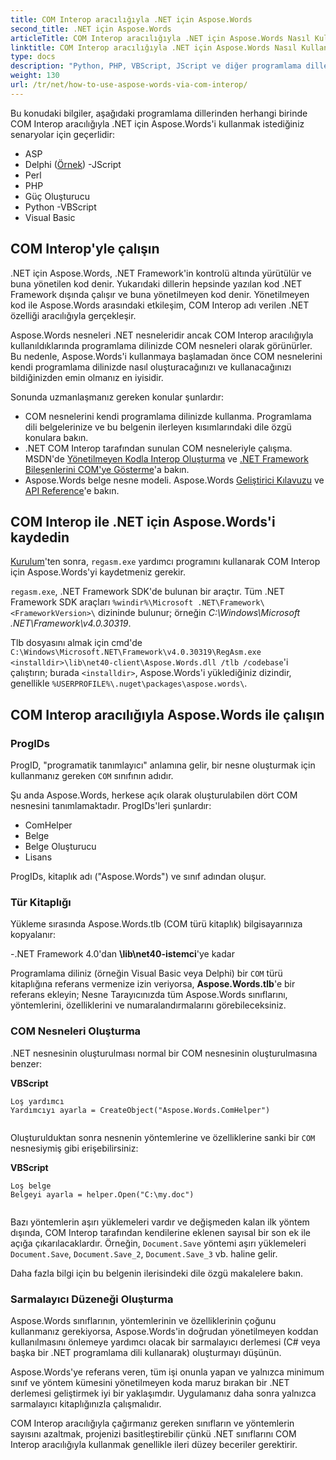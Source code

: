 ```yaml
---
title: COM Interop aracılığıyla .NET için Aspose.Words
second_title: .NET için Aspose.Words
articleTitle: COM Interop aracılığıyla .NET için Aspose.Words Nasıl Kullanılır
linktitle: COM Interop aracılığıyla .NET için Aspose.Words Nasıl Kullanılır
type: docs
description: "Python, PHP, VBScript, JScript ve diğer programlama dillerinde COM Interop aracılığıyla .NET için Aspose.Words'i kullanın."
weight: 130
url: /tr/net/how-to-use-aspose-words-via-com-interop/
---
```


Bu konudaki bilgiler, aşağıdaki programlama dillerinden herhangi birinde COM Interop aracılığıyla .NET için Aspose.Words'i kullanmak istediğiniz senaryolar için geçerlidir:

- ASP
- Delphi ([Örnek](https://github.com/aspose-words/Aspose.Words-for-.NET/tree/ReleasePreparation/Showcases/Aspose_Words_for_NET_via_COM_Delphi))
-JScript
- Perl
- PHP
- Güç Oluşturucu
- Python
-VBScript
- Visual Basic

## COM Interop'yle çalışın

.NET için Aspose.Words, .NET Framework'in kontrolü altında yürütülür ve buna yönetilen kod denir. Yukarıdaki dillerin hepsinde yazılan kod .NET Framework dışında çalışır ve buna yönetilmeyen kod denir. Yönetilmeyen kod ile Aspose.Words arasındaki etkileşim, COM Interop adı verilen .NET özelliği aracılığıyla gerçekleşir.

Aspose.Words nesneleri .NET nesneleridir ancak COM Interop aracılığıyla kullanıldıklarında programlama dilinizde COM nesneleri olarak görünürler. Bu nedenle, Aspose.Words'i kullanmaya başlamadan önce COM nesnelerini kendi programlama dilinizde nasıl oluşturacağınızı ve kullanacağınızı bildiğinizden emin olmanız en iyisidir.

Sonunda uzmanlaşmanız gereken konular şunlardır:

- COM nesnelerini kendi programlama dilinizde kullanma. Programlama dili belgelerinize ve bu belgenin ilerleyen kısımlarındaki dile özgü konulara bakın.
- .NET COM Interop tarafından sunulan COM nesneleriyle çalışma. MSDN'de [Yönetilmeyen Kodla Interop Oluşturma](https://learn.microsoft.com/en-us/dotnet/framework/interop/) ve [.NET Framework Bileşenlerini COM'ye Gösterme](https://learn.microsoft.com/en-us/dotnet/framework/interop/exposing-dotnet-components-to-com)'a bakın.
- Aspose.Words belge nesne modeli. Aspose.Words [Geliştirici Kılavuzu](/words/tr/net/developer-guide/) ve [API Reference](https://reference.aspose.com/words/tr/net/)'e bakın.

## COM Interop ile .NET için Aspose.Words'i kaydedin

[Kurulum](/words/tr/net/installation/)'ten sonra, `regasm.exe` yardımcı programını kullanarak COM Interop için Aspose.Words'yi kaydetmeniz gerekir.

`regasm.exe`, .NET Framework SDK'de bulunan bir araçtır. Tüm .NET Framework SDK araçları `%windir%\Microsoft .NET\Framework\<FrameworkVersion>\` dizininde bulunur; örneğin *C:\Windows\Microsoft .NET\Framework\v4.0.30319*.

Tlb dosyasını almak için cmd'de `C:\Windows\Microsoft.NET\Framework\v4.0.30319\RegAsm.exe <installdir>\lib\net40-client\Aspose.Words.dll /tlb /codebase`'i çalıştırın; burada `<installdir>`, Aspose.Words'i yüklediğiniz dizindir, genellikle `%USERPROFILE%\.nuget\packages\aspose.words\`.

## COM Interop aracılığıyla Aspose.Words ile çalışın

### ProgIDs

ProgID, "programatik tanımlayıcı" anlamına gelir, bir nesne oluşturmak için kullanmanız gereken `COM` sınıfının adıdır.

Şu anda Aspose.Words, herkese açık olarak oluşturulabilen dört COM nesnesini tanımlamaktadır. ProgIDs'leri şunlardır:

- ComHelper
- Belge
- Belge Oluşturucu
- Lisans

ProgIDs, kitaplık adı ("Aspose.Words") ve sınıf adından oluşur.

### Tür Kitaplığı

Yükleme sırasında Aspose.Words.tlb (COM türü kitaplık) bilgisayarınıza kopyalanır:

-.NET Framework 4.0'dan **<installdir>\lib\net40-istemci**'ye kadar

Programlama diliniz (örneğin Visual Basic veya Delphi) bir `COM` türü kitaplığına referans vermenize izin veriyorsa, **Aspose.Words.tlb**'e bir referans ekleyin; Nesne Tarayıcınızda tüm Aspose.Words sınıflarını, yöntemlerini, özelliklerini ve numaralandırmalarını görebileceksiniz.

### COM Nesneleri Oluşturma

.NET nesnesinin oluşturulması normal bir COM nesnesinin oluşturulmasına benzer:

**VBScript**

```
Loş yardımcı
Yardımcıyı ayarla = CreateObject("Aspose.Words.ComHelper")
 
```

Oluşturulduktan sonra nesnenin yöntemlerine ve özelliklerine sanki bir `COM` nesnesiymiş gibi erişebilirsiniz:

**VBScript**

```
Loş belge
Belgeyi ayarla = helper.Open("C:\my.doc")
 
```

Bazı yöntemlerin aşırı yüklemeleri vardır ve değişmeden kalan ilk yöntem dışında, COM Interop tarafından kendilerine eklenen sayısal bir son ek ile açığa çıkarılacaklardır. Örneğin, `Document.Save` yöntemi aşırı yüklemeleri `Document.Save`, `Document.Save_2`, `Document.Save_3` vb. haline gelir.

Daha fazla bilgi için bu belgenin ilerisindeki dile özgü makalelere bakın.

### Sarmalayıcı Düzeneği Oluşturma

Aspose.Words sınıflarının, yöntemlerinin ve özelliklerinin çoğunu kullanmanız gerekiyorsa, Aspose.Words'in doğrudan yönetilmeyen koddan kullanılmasını önlemeye yardımcı olacak bir sarmalayıcı derlemesi (C# veya başka bir .NET programlama dili kullanarak) oluşturmayı düşünün.

Aspose.Words'ye referans veren, tüm işi onunla yapan ve yalnızca minimum sınıf ve yöntem kümesini yönetilmeyen koda maruz bırakan bir .NET derlemesi geliştirmek iyi bir yaklaşımdır. Uygulamanız daha sonra yalnızca sarmalayıcı kitaplığınızla çalışmalıdır.

COM Interop aracılığıyla çağırmanız gereken sınıfların ve yöntemlerin sayısını azaltmak, projenizi basitleştirebilir çünkü .NET sınıflarını COM Interop aracılığıyla kullanmak genellikle ileri düzey beceriler gerektirir.
